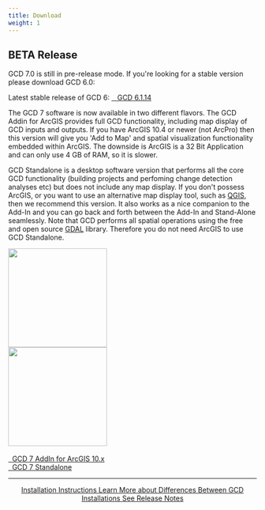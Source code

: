 ```yaml
---
title: Download
weight: 1
---
```


<div class="callout alert">
  <h2>BETA Release</h2>
  <p>GCD 7.0 is still in pre-release mode. If you're looking for a stable version please download GCD 6.0: </p>
  <p>
  Latest stable release of GCD 6: <a class="hollow button secondary" href=" http://releases.northarrowresearch.com/GCD/Desktop/2015_11_26_GCDAddIn_6_1_14.esriAddIn" ><i class="fa fa-download"></i>&nbsp;&nbsp;  GCD 6.1.14</a>
 </p>

</div>

The GCD 7 software is now available in two different flavors. The GCD Addin for ArcGIS provides full GCD functionality, including map display of GCD inputs and outputs. If you have ArcGIS 10.4 or newer (not ArcPro) then this version will give you 'Add to Map' and spatial visualization functionality embedded within ArcGIS. The downside is ArcGIS is a 32 Bit Application and can only use 4 GB of RAM, so it is slower. 

GCD Standalone is a desktop software version that performs all the core GCD functionality (building projects and perfoming change detection analyses etc) but does not include any map display. If you don't possess ArcGIS, or you want to use an alternative map display tool, such as [QGIS](https://www.qgis.org/en/site), then we recommend this version. It also works as a nice companion to the Add-In and you can go back and forth between the Add-In and Stand-Alone seamlessly. Note that GCD performs all spatial operations using the free and open source [GDAL](http://www.gdal.org/) library. Therefore you do not need ArcGIS to use GCD Standalone.




<div class="row" align="center">
	<div class="columns small-6">
  		<img src="{{ site.baseurl }}/assets/images/gcd_addin.png" style="height:200px">
    </div>
	<div class="columns small-6">
		<img src="{{ site.baseurl }}/assets/images/gcd_standalone.png" style="height:200px">
    </div>
</div>

<br>

<div class="row" align="center">
	<div class="columns small-6">
		<a class="button large expanded" href="https://github.com/Riverscapes/gcd/releases/latest">
        <i class="fa fa-cloud-download"></i>
        &nbsp;&nbsp;GCD 7 AddIn for ArcGIS 10.x</a>
	</div>
	<div class="columns small-6">
		<a class="button large expanded" href="https://github.com/Riverscapes/gcd/releases/latest"> <i class="fa fa-cloud-download"></i>&nbsp;&nbsp;GCD 7 Standalone</a>
	</div>
</div>

------
<div align="center">
    <a class="hollow button" href="{{ site.baseurl }}/Help/install"><i class="fa fa-question"></i>  Installation Instructions </a> 
    <a class="hollow button" href="{{ site.baseurl }}/Download/about"><i class="fa fa-question"></i>  Learn More about Differences Between GCD Installations </a>  
    <a class="hollow button" href="{{ site.baseurl }}/Download/release_notes"><i class="fa fa-sticky-note"></i>   See Release Notes </a>
</div>







